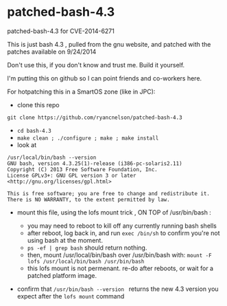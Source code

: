 patched-bash-4.3
================

patched-bash-4.3 for CVE-2014-6271


This is just bash 4.3 , pulled from the gnu website, and patched with the patches available on 9/24/2014

Don't use this, if you don't know and trust me.  Build it yourself.

I'm putting this on github so I can point friends and co-workers here.

For hotpatching this in a SmartOS zone (like in JPC):

- clone this repo

``` git clone https://github.com/ryancnelson/patched-bash-4.3 ```

- ```cd bash-4.3```
- ```make clean ; ./configure ; make ; make install ```
- look at 
```
/usr/local/bin/bash --version 
GNU bash, version 4.3.25(1)-release (i386-pc-solaris2.11)
Copyright (C) 2013 Free Software Foundation, Inc.
License GPLv3+: GNU GPL version 3 or later <http://gnu.org/licenses/gpl.html>

This is free software; you are free to change and redistribute it.
There is NO WARRANTY, to the extent permitted by law.

```

- mount this file, using the lofs mount trick , ON TOP of /usr/bin/bash :
  - you may need to reboot to kill off any currently running bash shells
  - after reboot, log back in, and run ``` exec /bin/sh ``` to confirm you're not using bash at the moment.
  - ``` ps -ef | grep bash ``` should return nothing.
  - then, mount /usr/local/bin/bash over /usr/bin/bash with: ```mount -F lofs /usr/local/bin/bash /usr/bin/bash ```
  - this lofs mount is not permenant.  re-do after reboots, or wait for a patched platform image.

- confirm that ```/usr/bin/bash --version ``` returns the new 4.3 version you expect after the ```lofs mount``` command
